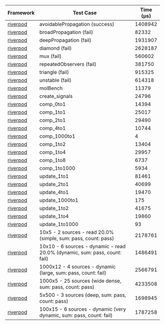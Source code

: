 | Framework | Test Case | Time (μs) |
| --- | --- | --- |
| [riverpod](https://github.com/rrousselGit/riverpod) | avoidablePropagation (success) | 1408942 |
| [riverpod](https://github.com/rrousselGit/riverpod) | broadPropagation (fail) | 82332 |
| [riverpod](https://github.com/rrousselGit/riverpod) | deepPropagation (fail) | 1931907 |
| [riverpod](https://github.com/rrousselGit/riverpod) | diamond (fail) | 2628187 |
| [riverpod](https://github.com/rrousselGit/riverpod) | mux (fail) | 560602 |
| [riverpod](https://github.com/rrousselGit/riverpod) | repeatedObservers (fail) | 381750 |
| [riverpod](https://github.com/rrousselGit/riverpod) | triangle (fail) | 915325 |
| [riverpod](https://github.com/rrousselGit/riverpod) | unstable (fail) | 614318 |
| [riverpod](https://github.com/rrousselGit/riverpod) | molBench | 11379 |
| [riverpod](https://github.com/rrousselGit/riverpod) | create_signals | 24796 |
| [riverpod](https://github.com/rrousselGit/riverpod) | comp_0to1 | 14394 |
| [riverpod](https://github.com/rrousselGit/riverpod) | comp_1to1 | 25017 |
| [riverpod](https://github.com/rrousselGit/riverpod) | comp_2to1 | 29490 |
| [riverpod](https://github.com/rrousselGit/riverpod) | comp_4to1 | 10744 |
| [riverpod](https://github.com/rrousselGit/riverpod) | comp_1000to1 | 4 |
| [riverpod](https://github.com/rrousselGit/riverpod) | comp_1to2 | 13404 |
| [riverpod](https://github.com/rrousselGit/riverpod) | comp_1to4 | 29957 |
| [riverpod](https://github.com/rrousselGit/riverpod) | comp_1to8 | 6737 |
| [riverpod](https://github.com/rrousselGit/riverpod) | comp_1to1000 | 5934 |
| [riverpod](https://github.com/rrousselGit/riverpod) | update_1to1 | 81461 |
| [riverpod](https://github.com/rrousselGit/riverpod) | update_2to1 | 40699 |
| [riverpod](https://github.com/rrousselGit/riverpod) | update_4to1 | 19470 |
| [riverpod](https://github.com/rrousselGit/riverpod) | update_1000to1 | 175 |
| [riverpod](https://github.com/rrousselGit/riverpod) | update_1to2 | 41675 |
| [riverpod](https://github.com/rrousselGit/riverpod) | update_1to4 | 19860 |
| [riverpod](https://github.com/rrousselGit/riverpod) | update_1to1000 | 93 |
| [riverpod](https://github.com/rrousselGit/riverpod) | 10x5 - 2 sources - read 20.0% (simple, sum: pass, count: pass) | 2178761 |
| [riverpod](https://github.com/rrousselGit/riverpod) | 10x10 - 6 sources - dynamic - read 20.0% (dynamic, sum: pass, count: fail) | 1486491 |
| [riverpod](https://github.com/rrousselGit/riverpod) | 1000x12 - 4 sources - dynamic (large, sum: pass, count: fail) | 2566791 |
| [riverpod](https://github.com/rrousselGit/riverpod) | 1000x5 - 25 sources (wide dense, sum: pass, count: pass) | 4233508 |
| [riverpod](https://github.com/rrousselGit/riverpod) | 5x500 - 3 sources (deep, sum: pass, count: pass) | 1698945 |
| [riverpod](https://github.com/rrousselGit/riverpod) | 100x15 - 6 sources - dynamic (very dynamic, sum: pass, count: fail) | 1787258 |
